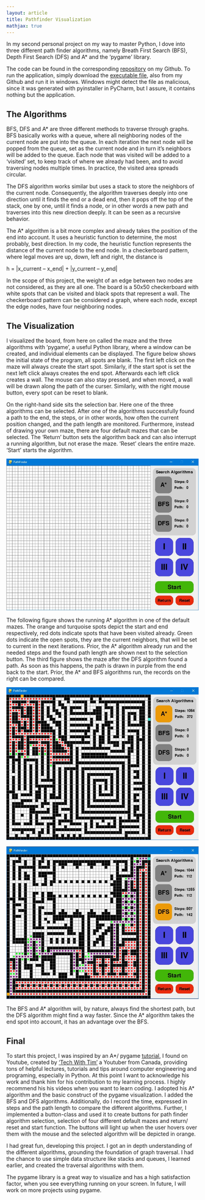 ```yaml
---
layout: article
title: Pathfinder Visualization
mathjax: true
---
```


In my second personal project on my way to master Python, I dove into three different path finder algorithms, namely Breath First Search (BFS), Depth First Search (DFS) and A* and the ‘pygame’ library.

The code can be found in the corresponding [repository](https://github.com/FelixBoegge/PathFinder_pygame) on my Github.
To run the application, simply download the [executable file](https://github.com/FelixBoegge/PathFinder_pygame/blob/master/pathfinder.exe), also from my Github and run it in windows. Windows might detect the file as malicious, since it was generated with pyinstaller in PyCharm, but I assure, it contains nothing but the application.

## The Algorithms
BFS, DFS and A* are three different methods to traverse through graphs. BFS basically works with a queue, where all neighboring nodes of the current node are put into the queue. In each iteration the next node will be popped from the queue, set as the current node and in turn it’s neighbors will be added to the queue. Each node that was visited will be added to a ‘visited’ set, to keep track of where we already had been, and to avoid traversing nodes multiple times. In practice, the visited area spreads circular.

The DFS algorithm works similar but uses a stack to store the neighbors of the current node. Consequently, the algorithm traverses deeply into one direction until it finds the end or a dead end, then it pops off the top of the stack, one by one, until it finds a node, or in other words a new path and traverses into this new direction deeply. It can be seen as a recursive behavior.

The A* algorithm is a bit more complex and already takes the position of the end into account. It uses a heuristic function to determine, the most probably, best direction. In my code, the heuristic function represents the distance of the current node to the end node. In a checkerboard pattern, where legal moves are up, down, left and right, the distance is

h = |x_current – x_end| + |y_current – y_end|



In the scope of this project, the weight of an edge between two nodes are not considered, as they are all one. The board is a 50x50 checkerboard with white spots that can be visited and black spots that represent a wall. The checkerboard pattern can be considered a graph, where each node, except the edge nodes, have four neighboring nodes.

## The Visualization
I visualized the board, from here on called the maze and the three algorithms with ‘pygame’, a useful Python library, where a window can be created, and individual elements can be displayed. The figure below shows the initial state of the program, all spots are blank. The first left click on the maze will always create the start spot. Similarly, if the start spot is set the next left click always creates the end spot. Afterwards each left click creates a wall. The mouse can also stay pressed, and when moved, a wall will be drawn along the path of the curser. Similarly, with the right mouse button, every spot can be reset to blank.

On the right-hand side sits the selection bar. Here one of the three algorithms can be selected. After one of the algorithms successfully found a path to the end, the steps, or in other words, how often the current position changed, and the path length are monitored. Furthermore, instead of drawing your own maze, there are four default mazes that can be selected. The ‘Return’ button sets the algorithm back and can also interrupt a running algorithm, but not erase the maze. ‘Reset’ clears the entire maze. ‘Start’ starts the algorithm.

![TeXt Theme](https://raw.githubusercontent.com/felixboegge/FB/master/assets/pathfinder_visualization/initial.jpg)

The following figure shows the running A* algorithm in one of the default mazes. The orange and turquoise spots depict the start and end respectively, red dots indicate spots that have been visited already. Green dots indicate the open spots, they are the current neighbors, that will be set to current in the next iterations. Prior, the A* algorithm already run and the needed steps and the found path length are shown next to the selection button. The third figure shows the maze after the DFS algorithm found a path. As soon as this happens, the path is drawn in purple from the end back to the start. Prior, the A* and BFS algorithms run, the records on the right can be compared.

![TeXt Theme](https://raw.githubusercontent.com/felixboegge/FB/master/assets/pathfinder_visualization/astar_running.jpg)

![TeXt Theme](https://raw.githubusercontent.com/felixboegge/FB/master/assets/pathfinder_visualization/final.jpg)

The BFS and A* algorithm will, by nature, always find the shortest path, but the DFS algorithm might find a way faster. Since the A* algorithm takes the end spot into account, it has an advantage over the BFS.

## Final
To start this project, I was inspired by an A*/ pygame [tutorial](https://www.youtube.com/watch?v=JtiK0DOeI4A&t=4s&ab_channel=TechWithTim), I found on Youtube, created by [‘Tech With Tim’](https://www.youtube.com/c/TechWithTim) a Youtuber from Canada, providing tons of helpful lectures, tutorials and tips around computer engineering and programing, especially in Python. At this point I want to acknowledge his work and thank him for his contribution to my learning process. I highly recommend his his videos when you want to learn coding. I adopted his A* algorithm and the basic construct of the pygame visualization. I added the BFS and DFS algorithms. Additionally, do I record the time, expressed in steps and the path length to compare the different algorithms. Further, I implemented a button-class and used it to create buttons for path finder algorithm selection, selection of four different default mazes and return/ reset and start function. The buttons will light up when the user hovers over them with the mouse and the selected algorithm will be depicted in orange.

I had great fun, developing this project. I got an in depth understanding of the different algorithms, grounding the foundation of graph traversal. I had the chance to use simple data structure like stacks and queues, I learned earlier, and created the traversal algorithms with them.

The pygame library is a great way to visualize and has a high satisfaction factor, when you see everything running on your screen. In future, I will work on more projects using pygame.

